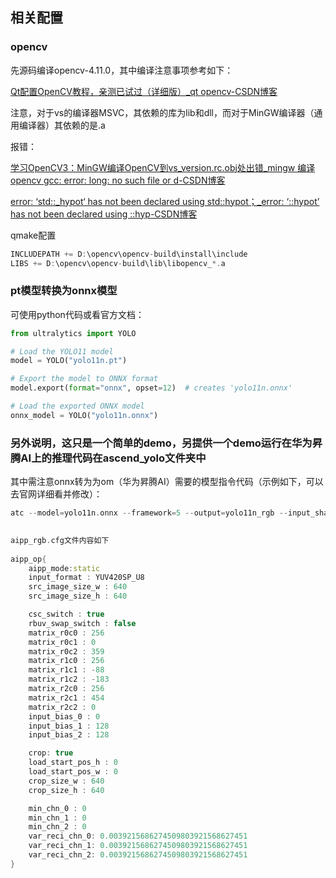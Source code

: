 ## 相关配置

### opencv

先源码编译opencv-4.11.0，其中编译注意事项参考如下：

[Qt配置OpenCV教程，亲测已试过（详细版）_qt opencv-CSDN博客](https://blog.csdn.net/weixin_43763292/article/details/112975207)

注意，对于vs的编译器MSVC，其依赖的库为lib和dll，而对于MinGW编译器（通用编译器）其依赖的是.a

报错：

[学习OpenCV3：MinGW编译OpenCV到vs_version.rc.obj处出错_mingw 编译opencv gcc: error: long: no such file or d-CSDN博客](https://blog.csdn.net/qq_34801642/article/details/105583164)

[error: ‘std::_hypot‘ has not been declared using std::hypot；_error: ‘::hypot’ has not been declared using ::hyp-CSDN博客](https://blog.csdn.net/Vertira/article/details/132633070)

qmake配置

```c
INCLUDEPATH += D:\opencv\opencv-build\install\include
LIBS += D:\opencv\opencv-build\lib\libopencv_*.a
```

### pt模型转换为onnx模型

可使用python代码或看官方文档：

```Python
from ultralytics import YOLO

# Load the YOLO11 model
model = YOLO("yolo11n.pt")

# Export the model to ONNX format
model.export(format="onnx", opset=12)  # creates 'yolo11n.onnx'

# Load the exported ONNX model
onnx_model = YOLO("yolo11n.onnx")
```

### 另外说明，这只是一个简单的demo，另提供一个demo运行在华为昇腾AI上的推理代码在ascend_yolo文件夹中

其中需注意onnx转为为om（华为昇腾AI）需要的模型指令代码（示例如下，可以去官网详细看并修改）：

```C++
atc --model=yolo11n.onnx --framework=5 --output=yolo11n_rgb --input_shape="images:1,3,640,640" --soc_version=Ascend310B4 --insert_op_conf=aipp_rgb.cfg
```

```C++
 
aipp_rgb.cfg文件内容如下 
    
aipp_op{
    aipp_mode:static
    input_format : YUV420SP_U8
    src_image_size_w : 640
    src_image_size_h : 640

    csc_switch : true
    rbuv_swap_switch : false
    matrix_r0c0 : 256
    matrix_r0c1 : 0
    matrix_r0c2 : 359
    matrix_r1c0 : 256
    matrix_r1c1 : -88
    matrix_r1c2 : -183
    matrix_r2c0 : 256
    matrix_r2c1 : 454
    matrix_r2c2 : 0
    input_bias_0 : 0
    input_bias_1 : 128
    input_bias_2 : 128

    crop: true
    load_start_pos_h : 0
    load_start_pos_w : 0
    crop_size_w : 640
    crop_size_h : 640

    min_chn_0 : 0
    min_chn_1 : 0
    min_chn_2 : 0
    var_reci_chn_0: 0.0039215686274509803921568627451
    var_reci_chn_1: 0.0039215686274509803921568627451
    var_reci_chn_2: 0.0039215686274509803921568627451
}
```

